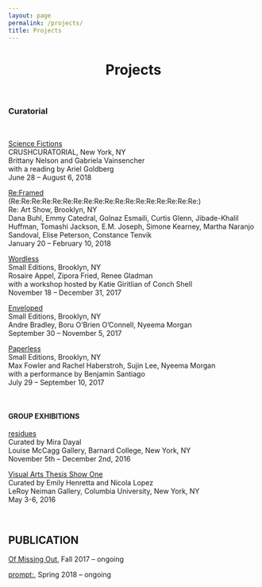 ```yaml
---
layout: page
permalink: /projects/
title: Projects
---
```


<div class="post">

  <header class="post-header">
    <h1 class="post-title">Projects</h1>
  </header>

  <article class="projects">
<h3>Curatorial</h2>
<br />
<p><a href="http://www.crush-curatorial.com/science-fictions" target="_blank" rel="noopener">Science Fictions</a><br>
CRUSHCURATORIAL, New York, NY<br>
Brittany Nelson and Gabriela Vainsencher<br>
with a reading by Ariel Goldberg<br>
June 28 – August 6, 2018</p>
<div></div>
<p><a href="https://kaacknicole.wordpress.com/cv/reframed/">Re:Framed</a><br>
(Re:Re:Re:Re:Re:Re:Re:Re:Re:Re:Re:Re:Re:Re:Re:Re:Re:Re:)<br>
Re: Art Show, Brooklyn, NY<br>
Dana Buhl, Emmy Catedral, Golnaz Esmaili, Curtis Glenn, Jibade-Khalil Huffman, Tomashi Jackson, E.M. Joseph, Simone Kearney, Martha Naranjo Sandoval, Elise Peterson, Constance Tenvik<br>
January 20 – February 10, 2018</p>
<p><a href="https://kaacknicole.wordpress.com/cv/wordless/">Wordless</a><br>
Small Editions, Brooklyn, NY<br>
Rosaire Appel, Zipora Fried, Renee Gladman<br>
with a workshop hosted by Katie Giritlian of Conch Shell<br>
November 18 – December 31, 2017</p>
<p><a href="https://kaacknicole.wordpress.com/cv/enveloped/" target="_blank" rel="noopener">Enveloped</a><br>
Small Editions, Brooklyn, NY<br>
Andre Bradley, Boru O’Brien O’Connell, Nyeema Morgan<br>
September 30 – November 5, 2017</p>
<p><a href="https://kaacknicole.wordpress.com/cv/paperless/" rel="noopener">Paperless</a><br>
Small Editions, Brooklyn, NY<br>
Max Fowler and Rachel Haberstroh, Sujin Lee, Nyeema Morgan<br>
with a performance by Benjamin Santiago<br>
July 29 – September 10, 2017</p>
<br />
<h4>GROUP EXHIBITIONS</h4>
<a href="https://arthistory.barnard.edu/events/residues" target="_blank" rel="noopener">residues</a><br>
Curated by Mira Dayal<br>
Louise McCagg Gallery, Barnard College, New York, NY<br>
November 5th – December 2nd, 2016</p>
<p><a href="https://www.facebook.com/events/1160098504003436/?acontext=%7B%22ref%22%3A%223%22%2C%22ref_newsfeed_story_type%22%3A%22regular%22%2C%22action_history%22%3A%22null%22%7D" target="_blank" rel="noopener">Visual Arts Thesis Show One</a><br>
Curated by Emily Henretta and Nicola Lopez<br>
LeRoy Neiman Gallery, Columbia University, New York, NY<br>
May 3-6, 2016</p>
<br />
<h2>PUBLICATION</h2>
<p><a href="https://ofmissingout.wordpress.com/" target="_blank" rel="noopener">Of Missing Out</a>, Fall 2017 – ongoing</p>
<p><a href="http://cargocollective.com/promptcolon">prompt:</a>, Spring 2018 – ongoing</p>

  </article>
